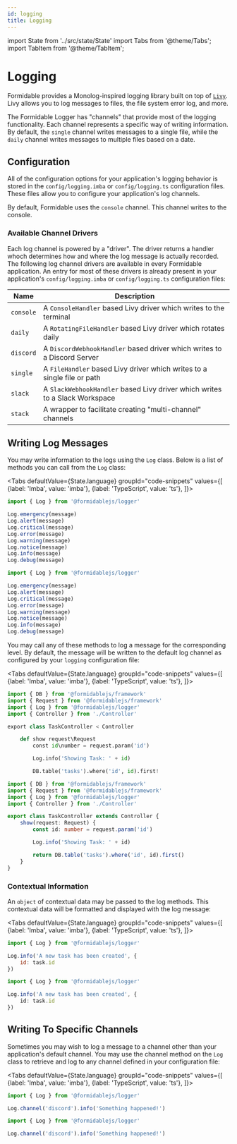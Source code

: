 ```yaml
---
id: logging
title: Logging
---
```


import State from '../src/state/State'
import Tabs from '@theme/Tabs';
import TabItem from '@theme/TabItem';

# Logging

Formidable provides a Monolog-inspired logging library built on top of [`Livy`](https://github.com/loilo/livy). Livy allows you to log messages to files, the file system error log, and more.

The Formidable Logger has "channels" that provide most of the logging functionality. Each channel represents a specific way of writing information. By default, the `single` channel writes messages to a single file, while the `daily` channel writes messages to multiple files based on a date.

## Configuration

All of the configuration options for your application's logging behavior is stored in the `config/logging.imba` or `config/logging.ts` configuration files. These files allow you to configure your application's log channels.

By default, Formidable uses the `console` channel. This channel writes to the console.

### Available Channel Drivers

Each log channel is powered by a "driver". The driver returns a handler whoch determines how and where the log message is actually recorded. The following log channel drivers are available in every Formidable application. An entry for most of these drivers is already present in your application's `config/logging.imba` or `config/logging.ts` configuration files:

Name       | Description
-----------|------------
 `console` | A `ConsoleHandler` based Livy driver which writes to the terminal
 `daily`   | A `RotatingFileHandler` based Livy driver which rotates daily
 `discord` | A `DiscordWebhookHandler` based driver which writes to a Discord Server
 `single`  | A `FileHandler` based Livy driver which writes to a single file or path
 `slack`   | A `SlackWebhookHandler` based Livy driver which writes to a Slack Workspace
 `stack`   | A wrapper to facilitate creating "multi-channel" channels

## Writing Log Messages

You may write information to the logs using the `Log` class. Below is a list of methods you can call from the `Log` class:

<Tabs
    defaultValue={State.language}
	groupId="code-snippets"
    values={[
        {label: 'Imba', value: 'imba'},
        {label: 'TypeScript', value: 'ts'},
    ]}>
<TabItem value="imba">

```js showLineNumbers
import { Log } from '@formidablejs/logger'

Log.emergency(message)
Log.alert(message)
Log.critical(message)
Log.error(message)
Log.warning(message)
Log.notice(message)
Log.info(message)
Log.debug(message)
```

</TabItem>
<TabItem value="ts">

```ts showLineNumbers
import { Log } from '@formidablejs/logger'

Log.emergency(message)
Log.alert(message)
Log.critical(message)
Log.error(message)
Log.warning(message)
Log.notice(message)
Log.info(message)
Log.debug(message)
```

</TabItem>
</Tabs>

You may call any of these methods to log a message for the corresponding level. By default, the message will be written to the default log channel as configured by your `logging` configuration file:

<Tabs
    defaultValue={State.language}
	groupId="code-snippets"
    values={[
        {label: 'Imba', value: 'imba'},
        {label: 'TypeScript', value: 'ts'},
    ]}>
<TabItem value="imba">

```py showLineNumbers
import { DB } from '@formidablejs/framework'
import { Request } from '@formidablejs/framework'
import { Log } from '@formidablejs/logger'
import { Controller } from './Controller'

export class TaskController < Controller

    def show request\Request
        const id\number = request.param('id')

        Log.info('Showing Task: ' + id)

        DB.table('tasks').where('id', id).first!
```

</TabItem>
<TabItem value="ts">

```ts showLineNumbers
import { DB } from '@formidablejs/framework'
import { Request } from '@formidablejs/framework'
import { Log } from '@formidablejs/logger'
import { Controller } from './Controller'

export class TaskController extends Controller {
    show(request: Request) {
        const id: number = request.param('id')

        Log.info('Showing Task: ' + id)

        return DB.table('tasks').where('id', id).first()
    }
}
```

</TabItem>
</Tabs>

### Contextual Information

An `object` of contextual data may be passed to the log methods. This contextual data will be formatted and displayed with the log message:

<Tabs
    defaultValue={State.language}
	groupId="code-snippets"
    values={[
        {label: 'Imba', value: 'imba'},
        {label: 'TypeScript', value: 'ts'},
    ]}>
<TabItem value="imba">

```js showLineNumbers
import { Log } from '@formidablejs/logger'

Log.info('A new task has been created', {
    id: task.id
})
```

</TabItem>
<TabItem value="ts">

```ts showLineNumbers
import { Log } from '@formidablejs/logger'

Log.info('A new task has been created', {
    id: task.id
})
```

</TabItem>
</Tabs>

## Writing To Specific Channels

Sometimes you may wish to log a message to a channel other than your application's default channel. You may use the channel method on the `Log` class to retrieve and log to any channel defined in your configuration file:

<Tabs
    defaultValue={State.language}
	groupId="code-snippets"
    values={[
        {label: 'Imba', value: 'imba'},
        {label: 'TypeScript', value: 'ts'},
    ]}>
<TabItem value="imba">

```js showLineNumbers
import { Log } from '@formidablejs/logger'

Log.channel('discord').info('Something happened!')
```

</TabItem>
<TabItem value="ts">

```ts showLineNumbers
import { Log } from '@formidablejs/logger'

Log.channel('discord').info('Something happened!')
```

</TabItem>
</Tabs>
